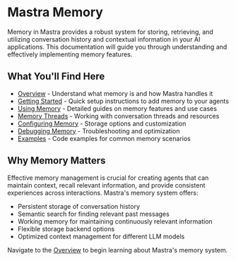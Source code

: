 # Mastra Memory

Memory in Mastra provides a robust system for storing, retrieving, and utilizing conversation history and contextual information in your AI applications. This documentation will guide you through understanding and effectively implementing memory features.

## What You'll Find Here

- [Overview](./1-overview/index.md) - Understand what memory is and how Mastra handles it
- [Getting Started](./2-getting-started/index.md) - Quick setup instructions to add memory to your agents
- [Using Memory](./3-using-memory/index.md) - Detailed guides on memory features and use cases
- [Memory Threads](./4-memory-threads/index.md) - Working with conversation threads and resources
- [Configuring Memory](./5-configuring-memory/index.md) - Storage options and customization
- [Debugging Memory](./6-debugging-memory/index.md) - Troubleshooting and optimization
- [Examples](./examples/index.md) - Code examples for common memory scenarios

## Why Memory Matters

Effective memory management is crucial for creating agents that can maintain context, recall relevant information, and provide consistent experiences across interactions. Mastra's memory system offers:

- Persistent storage of conversation history
- Semantic search for finding relevant past messages
- Working memory for maintaining continuously relevant information
- Flexible storage backend options
- Optimized context management for different LLM models

Navigate to the [Overview](./1-overview/index.md) to begin learning about Mastra's memory system. 